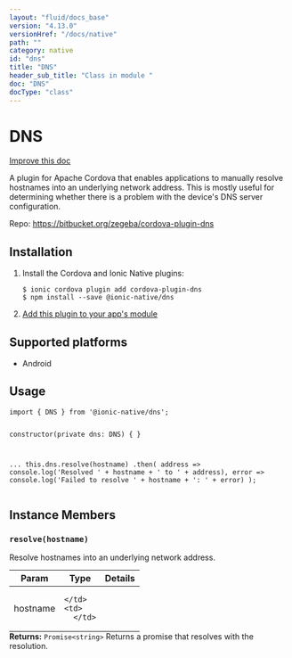 ```yaml
---
layout: "fluid/docs_base"
version: "4.13.0"
versionHref: "/docs/native"
path: ""
category: native
id: "dns"
title: "DNS"
header_sub_title: "Class in module "
doc: "DNS"
docType: "class"
---
```


<h1 class="api-title">DNS</h1>

<a class="improve-v2-docs" href="http://github.com/ionic-team/ionic-native/edit/master/src/@ionic-native/plugins/dns/index.ts#L1">
  Improve this doc
</a>







<p>A plugin for Apache Cordova that enables applications to manually resolve hostnames into an underlying network address. This is mostly useful for determining whether there is a problem with the device&#39;s DNS server configuration.</p>


<p>Repo:
  <a href="https://bitbucket.org/zegeba/cordova-plugin-dns">
    https://bitbucket.org/zegeba/cordova-plugin-dns
  </a>
</p>


<h2><a class="anchor" name="installation" href="#installation"></a>Installation</h2>
<ol class="installation">
  <li>Install the Cordova and Ionic Native plugins:<br>
    <pre><code class="nohighlight">$ ionic cordova plugin add cordova-plugin-dns
$ npm install --save @ionic-native/dns
</code></pre>
  </li>
  <li><a href="https://ionicframework.com/docs/native/#Add_Plugins_to_Your_App_Module">Add this plugin to your app's module</a></li>
</ol>



<h2><a class="anchor" name="platforms" href="#platforms"></a>Supported platforms</h2>
<ul>
  <li>Android</li>
</ul>






<h2><a class="anchor" name="usage" href="#usage"></a>Usage</h2>
<pre><code class="lang-typescript">import { DNS } from &#39;@ionic-native/dns&#39;;


constructor(private dns: DNS) { }

...
this.dns.resolve(hostname)
  .then(
    address =&gt; console.log(&#39;Resolved &#39; + hostname + &#39; to &#39; + address),
    error =&gt; console.log(&#39;Failed to resolve &#39; + hostname + &#39;: &#39; + error)
  );
</code></pre>








<h2><a class="anchor" name="instance-members" href="#instance-members"></a>Instance Members</h2>
<h3><a class="anchor" name="resolve" href="#resolve"></a><code>resolve(hostname)</code></h3>


Resolve hostnames into an underlying network address.
<table class="table param-table" style="margin:0;">
  <thead>
  <tr>
    <th>Param</th>
    <th>Type</th>
    <th>Details</th>
  </tr>
  </thead>
  <tbody>
  <tr>
    <td>
      hostname</td>
    <td>
      
    </td>
    <td>
      </td>
  </tr>
  </tbody>
</table>

<div class="return-value" markdown="1">
  <i class="icon ion-arrow-return-left"></i>
  <b>Returns:</b> <code>Promise&lt;string&gt;</code> Returns a promise that resolves with the resolution.
</div>





